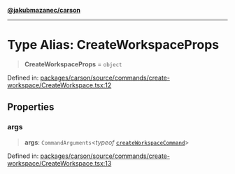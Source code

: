 [**@jakubmazanec/carson**](../README.md)

---

# Type Alias: CreateWorkspaceProps

> **CreateWorkspaceProps** = `object`

Defined in:
[packages/carson/source/commands/create-workspace/CreateWorkspace.tsx:12](https://github.com/jakubmazanec/tools/blob/acfa246dbb1035f65efb7fa114167a3cbefca108/packages/carson/source/commands/create-workspace/CreateWorkspace.tsx#L12)

## Properties

### args

> **args**: `CommandArguments`\<_typeof_
> [`createWorkspaceCommand`](../variables/createWorkspaceCommand.md)\>

Defined in:
[packages/carson/source/commands/create-workspace/CreateWorkspace.tsx:13](https://github.com/jakubmazanec/tools/blob/acfa246dbb1035f65efb7fa114167a3cbefca108/packages/carson/source/commands/create-workspace/CreateWorkspace.tsx#L13)

